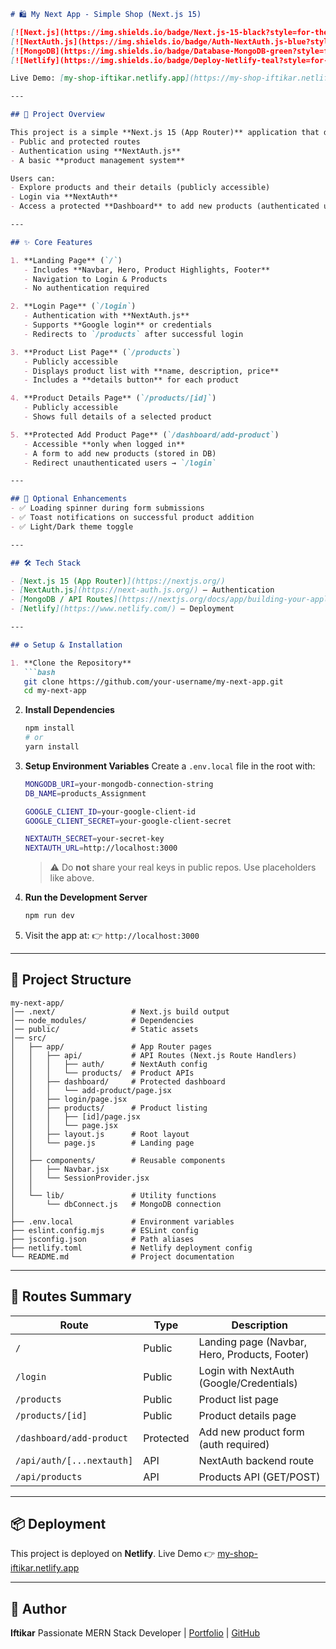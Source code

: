 

````markdown
# 🛍️ My Next App - Simple Shop (Next.js 15)

[![Next.js](https://img.shields.io/badge/Next.js-15-black?style=for-the-badge&logo=next.js)](https://nextjs.org/)
[![NextAuth.js](https://img.shields.io/badge/Auth-NextAuth.js-blue?style=for-the-badge&logo=auth0)](https://next-auth.js.org/)
[![MongoDB](https://img.shields.io/badge/Database-MongoDB-green?style=for-the-badge&logo=mongodb)](https://www.mongodb.com/)
[![Netlify](https://img.shields.io/badge/Deploy-Netlify-teal?style=for-the-badge&logo=netlify)](https://www.netlify.com/)

Live Demo: [my-shop-iftikar.netlify.app](https://my-shop-iftikar.netlify.app/)

---

## 📖 Project Overview

This project is a simple **Next.js 15 (App Router)** application that demonstrates:
- Public and protected routes
- Authentication using **NextAuth.js**
- A basic **product management system**

Users can:
- Explore products and their details (publicly accessible)
- Login via **NextAuth**
- Access a protected **Dashboard** to add new products (authenticated users only)

---

## ✨ Core Features

1. **Landing Page** (`/`)
   - Includes **Navbar, Hero, Product Highlights, Footer**
   - Navigation to Login & Products
   - No authentication required

2. **Login Page** (`/login`)
   - Authentication with **NextAuth.js**
   - Supports **Google login** or credentials
   - Redirects to `/products` after successful login

3. **Product List Page** (`/products`)
   - Publicly accessible
   - Displays product list with **name, description, price**
   - Includes a **details button** for each product

4. **Product Details Page** (`/products/[id]`)
   - Publicly accessible
   - Shows full details of a selected product

5. **Protected Add Product Page** (`/dashboard/add-product`)
   - Accessible **only when logged in**
   - A form to add new products (stored in DB)
   - Redirect unauthenticated users → `/login`

---

## 🌟 Optional Enhancements
- ✅ Loading spinner during form submissions  
- ✅ Toast notifications on successful product addition  
- ✅ Light/Dark theme toggle  

---

## 🛠️ Tech Stack

- [Next.js 15 (App Router)](https://nextjs.org/)
- [NextAuth.js](https://next-auth.js.org/) – Authentication
- [MongoDB / API Routes](https://nextjs.org/docs/app/building-your-application/routing/router-handlers) – Backend
- [Netlify](https://www.netlify.com/) – Deployment

---

## ⚙️ Setup & Installation

1. **Clone the Repository**
   ```bash
   git clone https://github.com/your-username/my-next-app.git
   cd my-next-app
````

2. **Install Dependencies**

   ```bash
   npm install
   # or
   yarn install
   ```

3. **Setup Environment Variables**
   Create a `.env.local` file in the root with:

   ```bash
   MONGODB_URI=your-mongodb-connection-string
   DB_NAME=products_Assignment

   GOOGLE_CLIENT_ID=your-google-client-id
   GOOGLE_CLIENT_SECRET=your-google-client-secret

   NEXTAUTH_SECRET=your-secret-key
   NEXTAUTH_URL=http://localhost:3000
   ```

   > ⚠️ Do **not** share your real keys in public repos. Use placeholders like above.

4. **Run the Development Server**

   ```bash
   npm run dev
   ```

5. Visit the app at:
   👉 `http://localhost:3000`

---

## 📂 Project Structure

```
my-next-app/
│── .next/                 # Next.js build output
│── node_modules/          # Dependencies
│── public/                # Static assets
│── src/
│   ├── app/               # App Router pages
│   │   ├── api/           # API Routes (Next.js Route Handlers)
│   │   │   ├── auth/      # NextAuth config
│   │   │   └── products/  # Product APIs
│   │   ├── dashboard/     # Protected dashboard
│   │   │   └── add-product/page.jsx
│   │   ├── login/page.jsx
│   │   ├── products/      # Product listing
│   │   │   ├── [id]/page.jsx
│   │   │   └── page.jsx
│   │   ├── layout.js      # Root layout
│   │   └── page.js        # Landing page
│   │
│   ├── components/        # Reusable components
│   │   ├── Navbar.jsx
│   │   └── SessionProvider.jsx
│   │
│   └── lib/               # Utility functions
│       └── dbConnect.js   # MongoDB connection
│
├── .env.local             # Environment variables
├── eslint.config.mjs      # ESLint config
├── jsconfig.json          # Path aliases
├── netlify.toml           # Netlify deployment config
└── README.md              # Project documentation
```

---

## 🚀 Routes Summary

| Route                     | Type      | Description                                   |
| ------------------------- | --------- | --------------------------------------------- |
| `/`                       | Public    | Landing page (Navbar, Hero, Products, Footer) |
| `/login`                  | Public    | Login with NextAuth (Google/Credentials)      |
| `/products`               | Public    | Product list page                             |
| `/products/[id]`          | Public    | Product details page                          |
| `/dashboard/add-product`  | Protected | Add new product form (auth required)          |
| `/api/auth/[...nextauth]` | API       | NextAuth backend route                        |
| `/api/products`           | API       | Products API (GET/POST)                       |

---

## 📦 Deployment

This project is deployed on **Netlify**.
Live Demo 👉 [my-shop-iftikar.netlify.app](https://my-shop-iftikar.netlify.app/)

---

## 🙌 Author

**Iftikar**
Passionate MERN Stack Developer | [Portfolio](#) | [GitHub](https://github.com/your-username)



